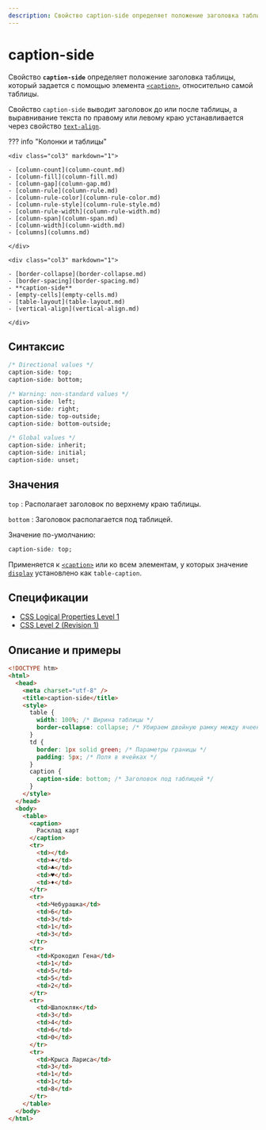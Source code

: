 ```yaml
---
description: Свойство caption-side определяет положение заголовка таблицы, который задается с помощью элемента caption, относительно самой таблицы
---
```


# caption-side

Свойство **`caption-side`** определяет положение заголовка таблицы, который задается с помощью элемента [`<caption>`](/html/caption/), относительно самой таблицы.

Свойство `caption-side` выводит заголовок до или после таблицы, а выравнивание текста по правому или левому краю устанавливается через свойство [`text-align`](text-align.md).

??? info "Колонки и таблицы"

    <div class="col3" markdown="1">

    - [column-count](column-count.md)
    - [column-fill](column-fill.md)
    - [column-gap](column-gap.md)
    - [column-rule](column-rule.md)
    - [column-rule-color](column-rule-color.md)
    - [column-rule-style](column-rule-style.md)
    - [column-rule-width](column-rule-width.md)
    - [column-span](column-span.md)
    - [column-width](column-width.md)
    - [columns](columns.md)

    </div>

    <div class="col3" markdown="1">

    - [border-collapse](border-collapse.md)
    - [border-spacing](border-spacing.md)
    - **caption-side**
    - [empty-cells](empty-cells.md)
    - [table-layout](table-layout.md)
    - [vertical-align](vertical-align.md)

    </div>

## Синтаксис

```css
/* Directional values */
caption-side: top;
caption-side: bottom;

/* Warning: non-standard values */
caption-side: left;
caption-side: right;
caption-side: top-outside;
caption-side: bottom-outside;

/* Global values */
caption-side: inherit;
caption-side: initial;
caption-side: unset;
```

## Значения

`top`
: Располагает заголовок по верхнему краю таблицы.

`bottom`
: Заголовок располагается под таблицей.

Значение по-умолчанию:

```css
caption-side: top;
```

Применяется к [`<caption>`](../html/caption.md) или ко всем элементам, у которых значение [`display`](display.md) установлено как `table-caption`.

## Спецификации

- [CSS Logical Properties Level 1](http://dev.w3.org/csswg/css-logical-props/#caption-side)
- [CSS Level 2 (Revision 1)](http://www.w3.org/TR/CSS2/tables.html#caption-position)

## Описание и примеры

```html
<!DOCTYPE htm>
<html>
  <head>
    <meta charset="utf-8" />
    <title>caption-side</title>
    <style>
      table {
        width: 100%; /* Ширина таблицы */
        border-collapse: collapse; /* Убираем двойную рамку между ячеек */
      }
      td {
        border: 1px solid green; /* Параметры границы */
        padding: 5px; /* Поля в ячейках */
      }
      caption {
        caption-side: bottom; /* Заголовок под таблицей */
      }
    </style>
  </head>
  <body>
    <table>
      <caption>
        Расклад карт
      </caption>
      <tr>
        <td></td>
        <td>♠</td>
        <td>♣</td>
        <td>♥</td>
        <td>♦</td>
      </tr>
      <tr>
        <td>Чебурашка</td>
        <td>6</td>
        <td>3</td>
        <td>1</td>
        <td>3</td>
      </tr>
      <tr>
        <td>Крокодил Гена</td>
        <td>1</td>
        <td>5</td>
        <td>5</td>
        <td>2</td>
      </tr>
      <tr>
        <td>Шапокляк</td>
        <td>3</td>
        <td>4</td>
        <td>6</td>
        <td>0</td>
      </tr>
      <tr>
        <td>Крыса Лариса</td>
        <td>3</td>
        <td>1</td>
        <td>1</td>
        <td>8</td>
      </tr>
    </table>
  </body>
</html>
```
